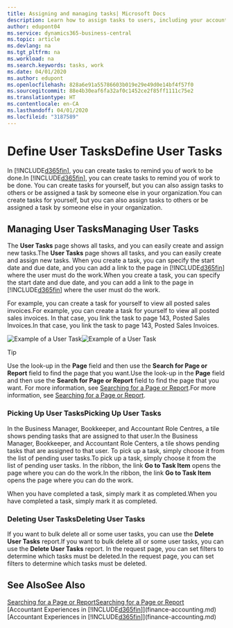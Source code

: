 ```yaml
---
title: Assigning and managing tasks| Microsoft Docs
description: Learn how to assign tasks to users, including your accountant, in Business Central
author: edupont04
ms.service: dynamics365-business-central
ms.topic: article
ms.devlang: na
ms.tgt_pltfrm: na
ms.workload: na
ms.search.keywords: tasks, work
ms.date: 04/01/2020
ms.author: edupont
ms.openlocfilehash: 828a6e91a55786603b019e29e49d0e14bf4f57f0
ms.sourcegitcommit: 88e4b30eaf6fa32af0c1452ce2f85ff1111c75e2
ms.translationtype: HT
ms.contentlocale: en-CA
ms.lasthandoff: 04/01/2020
ms.locfileid: "3187589"
---
```

# <a name="define-user-tasks"></a><span data-ttu-id="cb1d5-103">Define User Tasks</span><span class="sxs-lookup"><span data-stu-id="cb1d5-103">Define User Tasks</span></span>
<span data-ttu-id="cb1d5-104">In [!INCLUDE[d365fin](includes/d365fin_md.md)], you can create tasks to remind you of work to be done.</span><span class="sxs-lookup"><span data-stu-id="cb1d5-104">In [!INCLUDE[d365fin](includes/d365fin_md.md)], you can create tasks to remind you of work to be done.</span></span> <span data-ttu-id="cb1d5-105">You can create tasks for yourself, but you can also assign tasks to others or be assigned a task by someone else in your organization.</span><span class="sxs-lookup"><span data-stu-id="cb1d5-105">You can create tasks for yourself, but you can also assign tasks to others or be assigned a task by someone else in your organization.</span></span>  

## <a name="managing-user-tasks"></a><span data-ttu-id="cb1d5-106">Managing User Tasks</span><span class="sxs-lookup"><span data-stu-id="cb1d5-106">Managing User Tasks</span></span>
<span data-ttu-id="cb1d5-107">The **User Tasks** page shows all tasks, and you can easily create and assign new tasks.</span><span class="sxs-lookup"><span data-stu-id="cb1d5-107">The **User Tasks** page shows all tasks, and you can easily create and assign new tasks.</span></span> <span data-ttu-id="cb1d5-108">When you create a task, you can specify the start date and due date, and you can add a link to the page in [!INCLUDE[d365fin](includes/d365fin_md.md)] where the user must do the work.</span><span class="sxs-lookup"><span data-stu-id="cb1d5-108">When you create a task, you can specify the start date and due date, and you can add a link to the page in [!INCLUDE[d365fin](includes/d365fin_md.md)] where the user must do the work.</span></span>  

<span data-ttu-id="cb1d5-109">For example, you can create a task for yourself to view all posted sales invoices.</span><span class="sxs-lookup"><span data-stu-id="cb1d5-109">For example, you can create a task for yourself to view all posted sales invoices.</span></span> <span data-ttu-id="cb1d5-110">In that case, you link the task to page 143, Posted Sales Invoices.</span><span class="sxs-lookup"><span data-stu-id="cb1d5-110">In that case, you link the task to page 143, Posted Sales Invoices.</span></span>  

<span data-ttu-id="cb1d5-111">![Example of a User Task](media/across-user-tasks/sample-user-task.png "Example of a user task")</span><span class="sxs-lookup"><span data-stu-id="cb1d5-111">![Example of a User Task](media/across-user-tasks/sample-user-task.png "Example of a user task")</span></span>

> [!TIP]  
>  <span data-ttu-id="cb1d5-112">Use the look-up in the **Page** field and then use the **Search for Page or Report** field to find the page that you want.</span><span class="sxs-lookup"><span data-stu-id="cb1d5-112">Use the look-up in the **Page** field and then use the **Search for Page or Report** field to find the page that you want.</span></span> <span data-ttu-id="cb1d5-113">For more information, see [Searching for a Page or Report](ui-search.md).</span><span class="sxs-lookup"><span data-stu-id="cb1d5-113">For more information, see [Searching for a Page or Report](ui-search.md).</span></span>  

### <a name="picking-up-user-tasks"></a><span data-ttu-id="cb1d5-114">Picking Up User Tasks</span><span class="sxs-lookup"><span data-stu-id="cb1d5-114">Picking Up User Tasks</span></span>
<span data-ttu-id="cb1d5-115">In the Business Manager, Bookkeeper, and Accountant Role Centres, a tile shows pending tasks that are assigned to that user.</span><span class="sxs-lookup"><span data-stu-id="cb1d5-115">In the Business Manager, Bookkeeper, and Accountant Role Centers, a tile shows pending tasks that are assigned to that user.</span></span> <span data-ttu-id="cb1d5-116">To pick up a task, simply choose it from the list of pending user tasks.</span><span class="sxs-lookup"><span data-stu-id="cb1d5-116">To pick up a task, simply choose it from the list of pending user tasks.</span></span> <span data-ttu-id="cb1d5-117">In the ribbon, the link **Go to Task Item** opens the page where you can do the work.</span><span class="sxs-lookup"><span data-stu-id="cb1d5-117">In the ribbon, the link **Go to Task Item** opens the page where you can do the work.</span></span>  

<span data-ttu-id="cb1d5-118">When you have completed a task, simply mark it as completed.</span><span class="sxs-lookup"><span data-stu-id="cb1d5-118">When you have completed a task, simply mark it as completed.</span></span>  

### <a name="deleting-user-tasks"></a><span data-ttu-id="cb1d5-119">Deleting User Tasks</span><span class="sxs-lookup"><span data-stu-id="cb1d5-119">Deleting User Tasks</span></span>
<span data-ttu-id="cb1d5-120">If you want to bulk delete all or some user tasks, you can use the **Delete User Tasks** report.</span><span class="sxs-lookup"><span data-stu-id="cb1d5-120">If you want to bulk delete all or some user tasks, you can use the **Delete User Tasks** report.</span></span> <span data-ttu-id="cb1d5-121">In the request page, you can set filters to determine which tasks must be deleted.</span><span class="sxs-lookup"><span data-stu-id="cb1d5-121">In the request page, you can set filters to determine which tasks must be deleted.</span></span>  

## <a name="see-also"></a><span data-ttu-id="cb1d5-122">See Also</span><span class="sxs-lookup"><span data-stu-id="cb1d5-122">See Also</span></span>
[<span data-ttu-id="cb1d5-123">Searching for a Page or Report</span><span class="sxs-lookup"><span data-stu-id="cb1d5-123">Searching for a Page or Report</span></span>](ui-search.md)  
<span data-ttu-id="cb1d5-124">[Accountant Experiences in [!INCLUDE[d365fin](includes/d365fin_md.md)]](finance-accounting.md)</span><span class="sxs-lookup"><span data-stu-id="cb1d5-124">[Accountant Experiences in [!INCLUDE[d365fin](includes/d365fin_md.md)]](finance-accounting.md)</span></span>  
